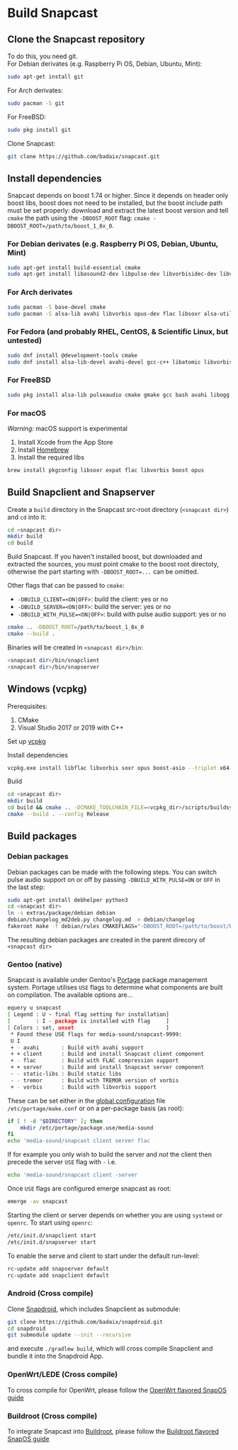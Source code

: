 # Build Snapcast

## Clone the Snapcast repository

To do this, you need git.  
For Debian derivates (e.g. Raspberry Pi OS, Debian, Ubuntu, Mint):

```sh
sudo apt-get install git
```

For Arch derivates:

```sh
sudo pacman -S git
```

For FreeBSD:

```sh
sudo pkg install git
```

Clone Snapcast:

```sh
git clone https://github.com/badaix/snapcast.git
```

## Install dependencies

Snapcast depends on boost 1.74 or higher. Since it depends on header only boost libs, boost does not need to be installed, but the boost include path must be set properly: download and extract the latest boost version and tell `cmake` the path using the `-DBOOST_ROOT` flag: `cmake -DBOOST_ROOT=/path/to/boost_1_8x_0`.

### For Debian derivates (e.g. Raspberry Pi OS, Debian, Ubuntu, Mint)

```sh
sudo apt-get install build-essential cmake
sudo apt-get install libasound2-dev libpulse-dev libvorbisidec-dev libvorbis-dev libopus-dev libflac-dev libsoxr-dev alsa-utils libavahi-client-dev avahi-daemon libexpat1-dev
```

### For Arch derivates

```sh
sudo pacman -S base-devel cmake
sudo pacman -S alsa-lib avahi libvorbis opus-dev flac libsoxr alsa-utils boost expat
```

### For Fedora (and probably RHEL, CentOS, & Scientific Linux, but untested)

```sh
sudo dnf install @development-tools cmake
sudo dnf install alsa-lib-devel avahi-devel gcc-c++ libatomic libvorbis-devel opus-devel pulseaudio-libs-devel flac-devel soxr-devel libstdc++-static expat-devel boost-devel
```

### For FreeBSD

```sh
sudo pkg install alsa-lib pulseaudio cmake gmake gcc bash avahi libogg libvorbis opus flac libsoxr
```

### For macOS

*Warning:* macOS support is experimental

 1. Install Xcode from the App Store
 2. Install [Homebrew](http://brew.sh)
 3. Install the required libs

```sh
brew install pkgconfig libsoxr expat flac libvorbis boost opus
```

## Build Snapclient and Snapserver

Create a `build` directory in the Snapcast src-root directory (`<snapcast dir>`) and `cd` into it:

```sh
cd <snapcast dir>
mkdir build
cd build
```

Build Snapcast. If you haven't installed boost, but downloaded and extracted the sources, you must point cmake to the boost root directoty, otherwise the part starting with `-DBOOST_ROOT=...` can be omitted.

Other flags that can be passed to `cmake`:

- `-DBUILD_CLIENT=<ON|OFF>`: build the client: yes or no
- `-DBUILD_SERVER=<ON|OFF>`: build the server: yes or no
- `-DBUILD_WITH_PULSE=<ON|OFF>`: build with pulse audio support: yes or no

```sh
cmake .. -DBOOST_ROOT=/path/to/boost_1_8x_0
cmake --build .
```

Binaries will be created in `<snapcast dir>/bin`:

```sh
<snapcast dir>/bin/snapclient
<snapcast dir>/bin/snapserver
```

## Windows (vcpkg)

Prerequisites:

 1. CMake
 2. Visual Studio 2017 or 2019 with C++

Set up [vcpkg](https://github.com/Microsoft/vcpkg)

Install dependencies

```sh
vcpkg.exe install libflac libvorbis soxr opus boost-asio --triplet x64-windows
```

Build

```sh
cd <snapcast dir>
mkdir build
cd build && cmake .. -DCMAKE_TOOLCHAIN_FILE=<vcpkg_dir>/scripts/buildsystems/vcpkg.cmake
cmake --build . --config Release
```

## Build packages

### Debian packages

Debian packages can be made with the following steps. You can switch pulse audio support on or off by passing `-DBUILD_WITH_PULSE=ON` or `OFF` in the last step:

```sh
sudo apt-get install debhelper python3
cd <snapcast dir>
ln -s extras/package/debian debian
debian/changelog_md2deb.py changelog.md  > debian/changelog
fakeroot make -f debian/rules CMAKEFLAGS="-DBOOST_ROOT=/path/to/boost/boost_1_8x_0 -DCMAKE_BUILD_TYPE:STRING=Release -DBUILD_WITH_PULSE=OFF" binary
```

The resulting debian packages are created in the parent direcory of `<snapcast dir>`

### Gentoo (native)

Snapcast is available under Gentoo's [Portage](https://wiki.gentoo.org/wiki/Portage) package management system. Portage utilises `USE` flags to determine what components are built on compilation. The available options are...

```sh
equery u snapcast
[ Legend : U - final flag setting for installation]
[        : I - package is installed with flag     ]
[ Colors : set, unset                             ]
 * Found these USE flags for media-sound/snapcast-9999:
 U I
 + - avahi       : Build with avahi support
 + + client      : Build and install Snapcast client component
 + - flac        : Build with FLAC compression support
 + + server      : Build and install Snapcast server component
 - - static-libs : Build static libs
 - - tremor      : Build with TREMOR version of vorbis
 + - vorbis      : Build with libvorbis support
```

These can be set either in the [global configuration](https://wiki.gentoo.org/wiki//etc/portage/make.conf#USE) file `/etc/portage/make.conf` or on a per-package basis (as root):

```sh
if [ ! -d "$DIRECTORY" ]; then
    mkdir /etc/portage/package.use/media-sound
fi
echo 'media-sound/snapcast client server flac
```

If for example you only wish to build the server and *not* the client then precede the server `USE` flag with `-` i.e.

```sh
echo 'media-sound/snapcast client -server
```

Once `USE` flags are configured emerge snapcast as root:

```sh
emerge -av snapcast
```

Starting the client or server depends on whether you are using `systemd` or `openrc`. To start using `openrc`:

```sh
/etc/init.d/snapclient start
/etc/init.d/snapserver start
```

To enable the serve and client to start under the default run-level:

```sh
rc-update add snapserver default
rc-update add snapclient default
```

### Android (Cross compile)

Clone [Snapdroid](https://github.com/badaix/snapdroid), which includes Snapclient as submodule:

```sh
git clone https://github.com/badaix/snapdroid.git
cd snapdroid
git submodule update --init --recursive
```

and execute `./gradlew build`, which will cross compile Snapclient and bundle it into the Snapdroid App.

### OpenWrt/LEDE (Cross compile)

To cross compile for OpenWrt, please follow the [OpenWrt flavored SnapOS guide](https://github.com/badaix/snapos/blob/master/openwrt/README.md)

### Buildroot (Cross compile)

To integrate Snapcast into [Buildroot](https://buildroot.org/), please follow the [Buildroot flavored SnapOS guide](https://github.com/badaix/snapos/blob/master/buildroot-external/README.md)
